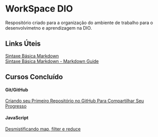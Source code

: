 # WorkSpace DIO
Respositório criado para a organização do ambiente de trabalho para o desenvolvimetno e aprendizagem na DIO.

## Links Úteis
[Sintaxe Básica Markdown](https://docs.pipz.com/central-de-ajuda/learning-center/guia-basico-de-markdown#open)<br>
[Sintaxe Básica Markdown - Markdown Guide](https://www.markdownguide.org/basic-syntax/)

## Cursos Concluído
#### Git/GitHub
[Criando seu Primeiro Repositório
no GitHub Para Compartilhar Seu
Progresso](https://certificates.digitalinnovation.one/B27EAD2E)

#### JavaScript
[Desmistificando map, filter e reduce](https://digitalinnovation.one/certificate/04642DA6)
